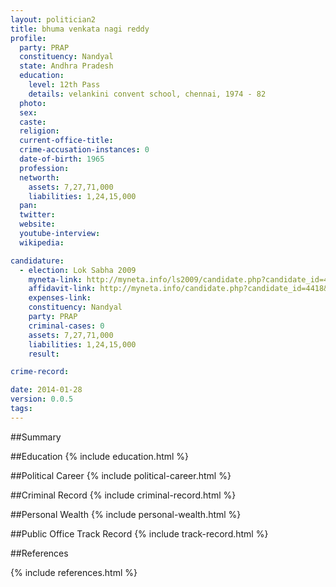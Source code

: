 ```yaml
---
layout: politician2
title: bhuma venkata nagi reddy
profile: 
  party: PRAP
  constituency: Nandyal
  state: Andhra Pradesh
  education: 
    level: 12th Pass
    details: velankini convent school, chennai, 1974 - 82
  photo: 
  sex: 
  caste: 
  religion: 
  current-office-title: 
  crime-accusation-instances: 0
  date-of-birth: 1965
  profession: 
  networth: 
    assets: 7,27,71,000
    liabilities: 1,24,15,000
  pan: 
  twitter: 
  website: 
  youtube-interview: 
  wikipedia: 

candidature: 
  - election: Lok Sabha 2009
    myneta-link: http://myneta.info/ls2009/candidate.php?candidate_id=4418
    affidavit-link: http://myneta.info/candidate.php?candidate_id=4418&scan=original
    expenses-link: 
    constituency: Nandyal 
    party: PRAP
    criminal-cases: 0
    assets: 7,27,71,000
    liabilities: 1,24,15,000
    result:  

crime-record: 

date: 2014-01-28
version: 0.0.5
tags: 
---
```

##Summary


##Education
{% include education.html %}


##Political Career
{% include political-career.html %}


##Criminal Record
{% include criminal-record.html %}


##Personal Wealth
{% include personal-wealth.html %}


##Public Office Track Record
{% include track-record.html %}


##References


{% include references.html %}